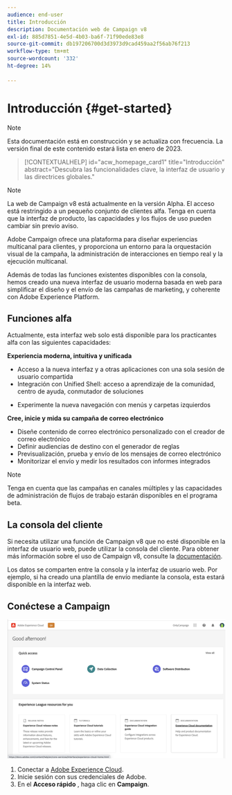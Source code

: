 ```yaml
---
audience: end-user
title: Introducción
description: Documentación web de Campaign v8
exl-id: 885d7851-4e5d-4b03-ba6f-71f90ede83e8
source-git-commit: db197206700d3d3973d9cad459aa2f56ab76f213
workflow-type: tm+mt
source-wordcount: '332'
ht-degree: 14%

---
```


# Introducción {#get-started}

>[!NOTE]
>
>Esta documentación está en construcción y se actualiza con frecuencia. La versión final de este contenido estará lista en enero de 2023.

<!--
V8 web overview
context, scope (targets cross-channel practitioners), limitations
only existing customers
-->
>[!CONTEXTUALHELP]
>id="acw_homepage_card1"
>title="Introducción"
>abstract="Descubra las funcionalidades clave, la interfaz de usuario y las directrices globales."

>[!NOTE]
>
>La web de Campaign v8 está actualmente en la versión Alpha. El acceso está restringido a un pequeño conjunto de clientes alfa. Tenga en cuenta que la interfaz de producto, las capacidades y los flujos de uso pueden cambiar sin previo aviso.

Adobe Campaign ofrece una plataforma para diseñar experiencias multicanal para clientes, y proporciona un entorno para la orquestación visual de la campaña, la administración de interacciones en tiempo real y la ejecución multicanal.

Además de todas las funciones existentes disponibles con la consola, hemos creado una nueva interfaz de usuario moderna basada en web para simplificar el diseño y el envío de las campañas de marketing, y coherente con Adobe Experience Platform.

## Funciones alfa

Actualmente, esta interfaz web solo está disponible para los practicantes alfa con las siguientes capacidades:

**Experiencia moderna, intuitiva y unificada**

* Acceso a la nueva interfaz y a otras aplicaciones con una sola sesión de usuario compartida
* Integración con Unified Shell: acceso a aprendizaje de la comunidad, centro de ayuda, conmutador de soluciones
<!--
No search and pulse notifications in Alpha
-->
* Experimente la nueva navegación con menús y carpetas izquierdos

**Cree, inicie y mida su campaña de correo electrónico**

* Diseñe contenido de correo electrónico personalizado con el creador de correo electrónico
* Definir audiencias de destino con el generador de reglas
* Previsualización, prueba y envío de los mensajes de correo electrónico
* Monitorizar el envío y medir los resultados con informes integrados

<!--
add info somewhere to remind users that
* they still have access to their console (+ link to v8 console doc)
* they keep their existing data (example: will be able to use their existing delivery templates to create deliveries)
-->

>[!NOTE]
>
>Tenga en cuenta que las campañas en canales múltiples y las capacidades de administración de flujos de trabajo estarán disponibles en el programa beta.

## La consola del cliente

Si necesita utilizar una función de Campaign v8 que no esté disponible en la interfaz de usuario web, puede utilizar la consola del cliente. Para obtener más información sobre el uso de Campaign v8, consulte la [documentación](https://experienceleague.adobe.com/docs/campaign/campaign-v8/campaign-home.html?lang=es).

Los datos se comparten entre la consola y la interfaz de usuario web. Por ejemplo, si ha creado una plantilla de envío mediante la consola, esta estará disponible en la interfaz web.

## Conéctese a Campaign

![](assets/connect.png)

1. Conectar a [Adobe Experience Cloud](http://experience.adobe.com).
1. Inicie sesión con sus credenciales de Adobe.
1. En el **Acceso rápido** , haga clic en **Campaign**.

<!--
-> experience cloud home: "Campaign" -> home campaign v8
-> or Campaign v8 web if direct URL
-->
